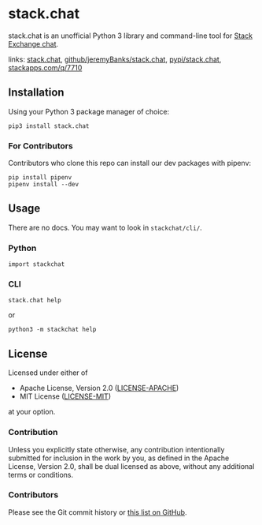 stack.chat
==========

stack.chat is an unofficial Python 3 library and command-line tool
for [Stack Exchange chat](https://chat.stackexchange.com/faq).

links:
[stack.chat](https://stack.chat),
[github/jeremyBanks/stack.chat](https://github.com/jeremyBanks/stack.chat),
[pypi/stack.chat](https://pypi.python.org/pypi/stack.chat),
[stackapps.com/q/7710](https://stackapps.com/q/7710)


Installation
------------

Using your Python 3 package manager of choice:

    pip3 install stack.chat

### For Contributors ###

Contributors who clone this repo can install our dev packages with pipenv:

    pip install pipenv
    pipenv install --dev



Usage
-----

There are no docs. You may want to look in `stackchat/cli/`.

### Python ###

    import stackchat

### CLI ###

    stack.chat help

or

    python3 -m stackchat help



License
-------

Licensed under either of

 - Apache License, Version 2.0 ([LICENSE-APACHE](LICENSE-APACHE))
 - MIT License ([LICENSE-MIT](LICENSE-MIT))

at your option.

### Contribution ###

Unless you explicitly state otherwise, any contribution intentionally
submitted for inclusion in the work by you, as defined in the Apache
License, Version 2.0, shall be dual licensed as above, without any
additional terms or conditions.

### Contributors ###

Please see the Git commit history or
[this list on GitHub](https://github.com/jeremyBanks/stack.chat/contributors).
